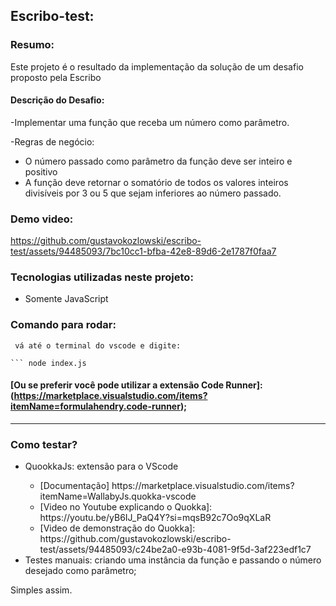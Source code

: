 ## Escribo-test:

### Resumo:

Este projeto é o resultado da implementação da solução de um desafio proposto pela Escribo

#### Descrição do Desafio:

-Implementar uma função que receba um número como parâmetro.

-Regras de negócio:
<ul>
  <li>O número passado como parâmetro da função deve ser inteiro e positivo</li>
  <li>A função deve retornar o somatório de todos os valores inteiros divisíveis por 3 ou 5 que sejam inferiores ao número passado.</li>
</ul>

### Demo video:


https://github.com/gustavokozlowski/escribo-test/assets/94485093/7bc10cc1-bfba-42e8-89d6-2e1787f0faa7


### Tecnologias utilizadas neste projeto:

<ul>
  <li>Somente JavaScript</li>
</ul>

### Comando para rodar:

````
 vá até o terminal do vscode e digite:

``` node index.js

````

#### [Ou se preferir você pode utilizar a extensão Code Runner]: (https://marketplace.visualstudio.com/items?itemName=formulahendry.code-runner);

---

### Como testar?

<ul>
 <li>QuookkaJs: extensão para o VScode</li>
   <ul>
     <li> [Documentação] https://marketplace.visualstudio.com/items?itemName=WallabyJs.quokka-vscode</li>
     <li> [Video no Youtube explicando o Quokka]: https://youtu.be/yB6IJ_PaQ4Y?si=mqsB92c7Oo9qXLaR </li>
     <li> [Video de demonstração do Quokka]:
     https://github.com/gustavokozlowski/escribo-test/assets/94485093/c24be2a0-e93b-4081-9f5d-3af223edf1c7
     </li>
  </ul>
 <li>Testes manuais: criando uma instância da função e passando o  número desejado como parâmetro;</li>
</ul>

Simples assim.
